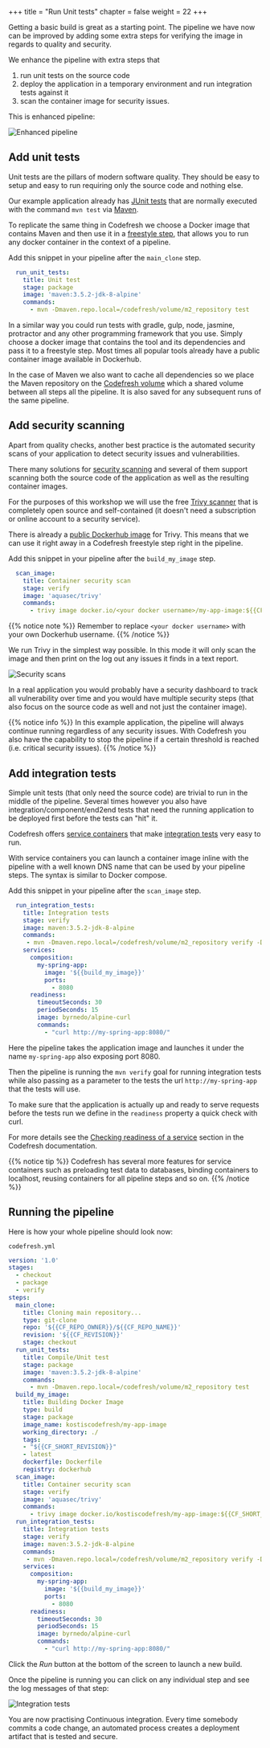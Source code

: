 +++
title = "Run Unit tests"
chapter = false
weight = 22
+++

Getting a basic build is great as a starting point. The pipeline we have now
can be improved by adding some extra steps for verifying the image in regards
to quality and security.

We enhance the pipeline with extra steps that

1. run unit tests on the source code
2. deploy the application in a temporary environment and run integration tests against it
3. scan the container image for security issues.

This is enhanced pipeline:

![Enhanced pipeline](/images/basic_ci/enhanced-pipeline.png)

## Add unit tests

Unit tests are the pillars of modern software quality. They should be easy to setup and easy to run requiring only the source code and nothing else.

Our example application already has [JUnit tests](https://junit.org) that are normally executed with the command `mvn test` via [Maven](https://maven.apache.org/).

To replicate the same thing in Codefresh we choose a Docker image that contains Maven and then use it in a [freestyle step](https://codefresh.io/docs/docs/codefresh-yaml/steps/freestyle/), that allows you to run any docker container in the context of a pipeline.


Add this snippet in your pipeline after the `main_clone` step.

```yaml
  run_unit_tests:
    title: Unit test
    stage: package
    image: 'maven:3.5.2-jdk-8-alpine'
    commands:
      - mvn -Dmaven.repo.local=/codefresh/volume/m2_repository test
```

In a similar way you could run tests with gradle, gulp, node, jasmine, protractor and any other programming framework that you use. Simply choose a docker image that contains the tool and its dependencies and pass it to a freestyle step. Most times all popular tools already have a public container image available in Dockerhub.

In the case of Maven we also want to cache all dependencies so we place the Maven repository on the [Codefresh volume](https://codefresh.io/docs/docs/configure-ci-cd-pipeline/pipeline-caching/#traditional-build-caching) which a shared volume between all steps all the pipeline. It is also saved for any subsequent runs of the same pipeline.

## Add security scanning

Apart from quality checks, another best practice is the automated security scans of your application to detect security issues and vulnerabilities.

There many solutions for [security scanning](https://codefresh.io/docs/docs/testing/security-scanning/) and several of them support scanning both the source code of the application as well as the resulting container images.

For the purposes of this workshop we will use the free [Trivy scanner](https://github.com/aquasecurity/trivy) that is completely open source and self-contained (it doesn't need a subscription or online account to a security service).

There is already a [public Dockerhub image](https://hub.docker.com/r/aquasec/trivy) for Trivy. This means that we can use it right away in a Codefresh freestyle step
right in the pipeline.

Add this snippet in your pipeline after the `build_my_image` step.

```yaml
  scan_image:
    title: Container security scan
    stage: verify
    image: 'aquasec/trivy'
    commands:
      - trivy image docker.io/<your docker username>/my-app-image:${{CF_SHORT_REVISION}}

```

 {{% notice note %}}
Remember to replace `<your docker username>` with your own Dockerhub username.
{{% /notice %}}

We run Trivy in the simplest way possible. In this mode it will only scan the image
and then print on the log out any issues it finds in a text report.

![Security scans](/images/basic_ci/security-scan.png)

In a real application you would probably have a security dashboard to track all vulnerability over time and you would have multiple security steps (that also focus on the source code as well and not just the container image).

{{% notice info %}}
In this example application, the pipeline will always continue running regardless of any security issues. With Codefresh you also have the capability to stop the pipeline
if a certain threshold is reached (i.e. critical security issues).
{{% /notice %}}


## Add integration tests

Simple unit tests (that only need the source code) are trivial to run in the middle of the pipeline. Several times however you also have integration/component/end2end tests
that need the running application to be deployed first before the tests can "hit" it.

Codefresh offers [service containers](https://codefresh.io/docs/docs/codefresh-yaml/service-containers/) that make [integration tests](https://codefresh.io/docs/docs/testing/integration-tests/) very easy to run.

With service containers you can launch a container image inline with the pipeline
with a well known DNS name that can be used by your pipeline steps. The syntax is similar to Docker compose.


Add this snippet in your pipeline after the `scan_image` step.

```yaml
  run_integration_tests:
    title: Integration tests
    stage: verify
    image: maven:3.5.2-jdk-8-alpine
    commands:
     - mvn -Dmaven.repo.local=/codefresh/volume/m2_repository verify -Dserver.host=http://my-spring-app 
    services:
      composition:
        my-spring-app:
          image: '${{build_my_image}}'
          ports:
            - 8080
      readiness:
        timeoutSeconds: 30
        periodSeconds: 15
        image: byrnedo/alpine-curl
        commands:
          - "curl http://my-spring-app:8080/"
```

Here the pipeline takes the application image and launches it under the name `my-spring-app` also exposing port 8080.

Then the pipeline is running the `mvn verify` goal for running integration tests while also passing as a parameter to the tests the url `http://my-spring-app` that the tests will use.

To make sure that the application is actually up and ready to serve requests before the tests run we define in the `readiness` property a quick check with curl.

For more details see the [Checking readiness of a service](https://codefresh.io/docs/docs/codefresh-yaml/service-containers/#checking-readiness-of-a-service) section in the Codefresh documentation.

{{% notice tip %}}
Codefresh has several more features for service containers such as preloading test data to databases, binding containers to localhost, reusing containers for all pipeline steps and so on.
{{% /notice %}}

## Running the pipeline

Here is how your whole pipeline should look now:

`codefresh.yml`
```yaml
version: '1.0'
stages:
  - checkout
  - package
  - verify
steps:
  main_clone:
    title: Cloning main repository...
    type: git-clone
    repo: '${{CF_REPO_OWNER}}/${{CF_REPO_NAME}}'
    revision: '${{CF_REVISION}}'
    stage: checkout
  run_unit_tests:
    title: Compile/Unit test
    stage: package
    image: 'maven:3.5.2-jdk-8-alpine'
    commands:
      - mvn -Dmaven.repo.local=/codefresh/volume/m2_repository test    
  build_my_image:
    title: Building Docker Image
    type: build
    stage: package
    image_name: kostiscodefresh/my-app-image
    working_directory: ./
    tags:
    - "${{CF_SHORT_REVISION}}"
    - latest
    dockerfile: Dockerfile
    registry: dockerhub
  scan_image:
    title: Container security scan
    stage: verify
    image: 'aquasec/trivy'
    commands:
      - trivy image docker.io/kostiscodefresh/my-app-image:${{CF_SHORT_REVISION}}  
  run_integration_tests:
    title: Integration tests
    stage: verify
    image: maven:3.5.2-jdk-8-alpine
    commands:
     - mvn -Dmaven.repo.local=/codefresh/volume/m2_repository verify -Dserver.host=http://my-spring-app 
    services:
      composition:
        my-spring-app:
          image: '${{build_my_image}}'
          ports:
            - 8080
      readiness:
        timeoutSeconds: 30
        periodSeconds: 15
        image: byrnedo/alpine-curl
        commands:
          - "curl http://my-spring-app:8080/"      
```

Click the *Run* button at the bottom of the screen to launch a new build.

Once the pipeline is running you can click on any individual step and see the log messages of that step:

![Integration tests](/images/basic_ci/integration-tests.png)

You are now practising Continuous integration. Every time somebody commits a code change,
an automated process creates a deployment artifact that is tested and secure.

